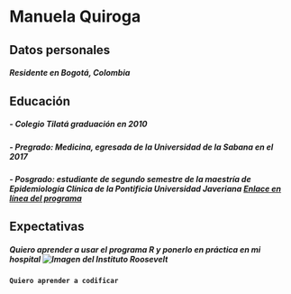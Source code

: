 # **Manuela** Quiroga    
## Datos personales 

##### Residente en Bogotá, Colombia


## Educación
##### - **Colegio Tilatá** graduación en 2010
##### - Pregrado: *Medicina*, egresada de la **Universidad de la Sabana** en el 2017   
##### - Posgrado: estudiante de segundo semestre de *la maestría* de **Epidemiología Clínica de la Pontificia Universidad Javeriana**   [Enlace en línea del programa](https://www.javeriana.edu.co/maestria-epidemiologia-clinica)  

###

## Expectativas
##### Quiero aprender a usar el programa R y ponerlo en práctica en mi hospital  ![Imagen del Instituto Roosevelt](C:\Users\mrural1\Pictures\Instituto-Roosevelt-sede.jpg "Instituto Roosevelt")
#### `Quiero aprender a codificar`    



